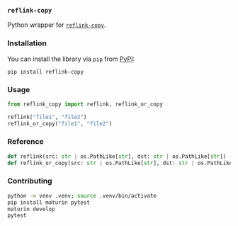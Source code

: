 ### `reflink-copy`

Python wrapper for [`reflink-copy`](https://github.com/cargo-bins/reflink-copy).

### Installation

You can install the library via `pip` from [PyPI](https://pypi.org/project/reflink-copy):

```console
pip install reflink-copy
```

### Usage

```python
from reflink_copy import reflink, reflink_or_copy

reflink("file1", "file2")
reflink_or_copy("file1", "file2")
```

### Reference

```python
def reflink(src: str | os.PathLike[str], dst: str | os.PathLike[str]) -> None: ...
def reflink_or_copy(src: str | os.PathLike[str], dst: str | os.PathLike[str]) -> None: ...
```

### Contributing

```bash
python -m venv .venv; source .venv/bin/activate
pip install maturin pytest
maturin develop
pytest
```
